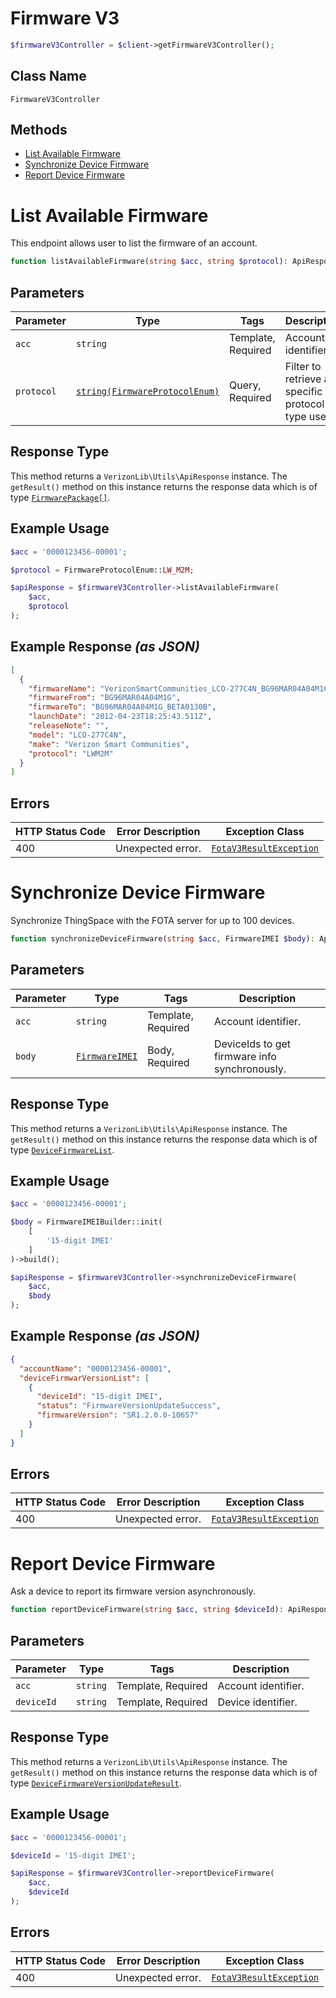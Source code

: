 # Firmware V3

```php
$firmwareV3Controller = $client->getFirmwareV3Controller();
```

## Class Name

`FirmwareV3Controller`

## Methods

* [List Available Firmware](../../doc/controllers/firmware-v3.md#list-available-firmware)
* [Synchronize Device Firmware](../../doc/controllers/firmware-v3.md#synchronize-device-firmware)
* [Report Device Firmware](../../doc/controllers/firmware-v3.md#report-device-firmware)


# List Available Firmware

This endpoint allows user to list the firmware of an account.

```php
function listAvailableFirmware(string $acc, string $protocol): ApiResponse
```

## Parameters

| Parameter | Type | Tags | Description |
|  --- | --- | --- | --- |
| `acc` | `string` | Template, Required | Account identifier. |
| `protocol` | [`string(FirmwareProtocolEnum)`](../../doc/models/firmware-protocol-enum.md) | Query, Required | Filter to retrieve a specific protocol type used. |

## Response Type

This method returns a `VerizonLib\Utils\ApiResponse` instance. The `getResult()` method on this instance returns the response data which is of type [`FirmwarePackage[]`](../../doc/models/firmware-package.md).

## Example Usage

```php
$acc = '0000123456-00001';

$protocol = FirmwareProtocolEnum::LW_M2M;

$apiResponse = $firmwareV3Controller->listAvailableFirmware(
    $acc,
    $protocol
);
```

## Example Response *(as JSON)*

```json
[
  {
    "firmwareName": "VerizonSmartCommunities_LCO-277C4N_BG96MAR04A04M1G_BG96MAR04A04M1G_BETA0130B",
    "firmwareFrom": "BG96MAR04A04M1G",
    "firmwareTo": "BG96MAR04A04M1G_BETA0130B",
    "launchDate": "2012-04-23T18:25:43.511Z",
    "releaseNote": "",
    "model": "LCO-277C4N",
    "make": "Verizon Smart Communities",
    "protocol": "LWM2M"
  }
]
```

## Errors

| HTTP Status Code | Error Description | Exception Class |
|  --- | --- | --- |
| 400 | Unexpected error. | [`FotaV3ResultException`](../../doc/models/fota-v3-result-exception.md) |


# Synchronize Device Firmware

Synchronize ThingSpace with the FOTA server for up to 100 devices.

```php
function synchronizeDeviceFirmware(string $acc, FirmwareIMEI $body): ApiResponse
```

## Parameters

| Parameter | Type | Tags | Description |
|  --- | --- | --- | --- |
| `acc` | `string` | Template, Required | Account identifier. |
| `body` | [`FirmwareIMEI`](../../doc/models/firmware-imei.md) | Body, Required | DeviceIds to get firmware info synchronously. |

## Response Type

This method returns a `VerizonLib\Utils\ApiResponse` instance. The `getResult()` method on this instance returns the response data which is of type [`DeviceFirmwareList`](../../doc/models/device-firmware-list.md).

## Example Usage

```php
$acc = '0000123456-00001';

$body = FirmwareIMEIBuilder::init(
    [
        '15-digit IMEI'
    ]
)->build();

$apiResponse = $firmwareV3Controller->synchronizeDeviceFirmware(
    $acc,
    $body
);
```

## Example Response *(as JSON)*

```json
{
  "accountName": "0000123456-00001",
  "deviceFirmwarVersionList": [
    {
      "deviceId": "15-digit IMEI",
      "status": "FirmwareVersionUpdateSuccess",
      "firmwareVersion": "SR1.2.0.0-10657"
    }
  ]
}
```

## Errors

| HTTP Status Code | Error Description | Exception Class |
|  --- | --- | --- |
| 400 | Unexpected error. | [`FotaV3ResultException`](../../doc/models/fota-v3-result-exception.md) |


# Report Device Firmware

Ask a device to report its firmware version asynchronously.

```php
function reportDeviceFirmware(string $acc, string $deviceId): ApiResponse
```

## Parameters

| Parameter | Type | Tags | Description |
|  --- | --- | --- | --- |
| `acc` | `string` | Template, Required | Account identifier. |
| `deviceId` | `string` | Template, Required | Device identifier. |

## Response Type

This method returns a `VerizonLib\Utils\ApiResponse` instance. The `getResult()` method on this instance returns the response data which is of type [`DeviceFirmwareVersionUpdateResult`](../../doc/models/device-firmware-version-update-result.md).

## Example Usage

```php
$acc = '0000123456-00001';

$deviceId = '15-digit IMEI';

$apiResponse = $firmwareV3Controller->reportDeviceFirmware(
    $acc,
    $deviceId
);
```

## Errors

| HTTP Status Code | Error Description | Exception Class |
|  --- | --- | --- |
| 400 | Unexpected error. | [`FotaV3ResultException`](../../doc/models/fota-v3-result-exception.md) |

